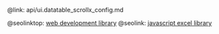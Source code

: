@link: api/ui.datatable_scrollx_config.md

@seolinktop: [web development library](https://webix.com)
@seolink: [javascript excel library](https://webix.com/widget/excel_viewer/)